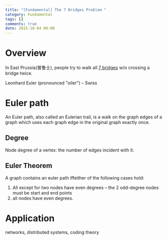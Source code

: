 ```yaml
---
title: "[Fundamental] The 7 Bridges Problem "
category: Fundamental
tags: []
comments: true
date: 2015-10-04 00:00
---
```



# Overview

In East Prussia(普鲁士), people try to walk all [7 bridges](https://en.wikipedia.org/wiki/Seven_Bridges_of_K%C3%B6nigsberg) w/o crossing a bridge twice.

Leonhard Euler (pronounced "oiler") – Swiss

# Euler path

An Euler path, also called an Eulerian trail, is a walk on the graph edges of a graph which uses each graph edge in the original graph exactly once.

## Degree

Node degree of a vertex: the number of edges incident with it.

## Euler Theorem

A graph contains an euler path iffeither of the following cases hold:

1. All except for two nodes have even degrees – the 2 odd-degree nodes must be start and end points
1. all nodes have even degrees.

# Application

networks, distributed systems, coding theory
